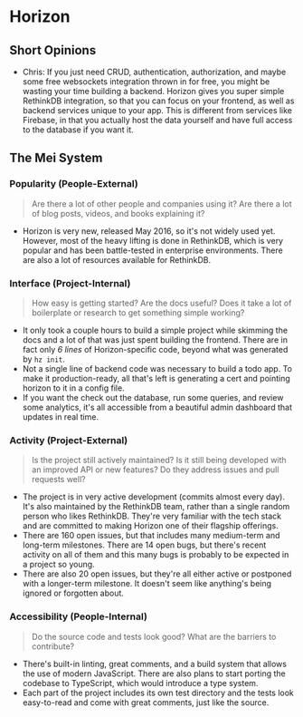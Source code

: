 # Horizon

## Short Opinions

- Chris: If you just need CRUD, authentication, authorization, and maybe some free websockets integration thrown in for free, you might be wasting your time building a backend. Horizon gives you super simple RethinkDB integration, so that you can focus on your frontend, as well as backend services unique to your app. This is different from services like Firebase, in that you actually host the data yourself and have full access to the database if you want it.

## The Mei System

### Popularity (People-External)

> Are there a lot of other people and companies using it? Are there a lot of blog posts, videos, and books explaining it?

- Horizon is very new, released May 2016, so it's not widely used yet. However, most of the heavy lifting is done in RethinkDB, which is very popular and has been battle-tested in enterprise environments. There are also a lot of resources available for RethinkDB.

### Interface (Project-Internal)

> How easy is getting started? Are the docs useful? Does it take a lot of boilerplate or research to get something simple working?

- It only took a couple hours to build a simple project while skimming the docs and a lot of that was just spent building the frontend. There are in fact only _6 lines_ of Horizon-specific code, beyond what was generated by `hz init`.
- Not a single line of backend code was necessary to build a todo app. To make it production-ready, all that's left is generating a cert and pointing horizon to it in a config file.
- If you want the check out the database, run some queries, and review some analytics, it's all accessible from a beautiful admin dashboard that updates in real time.

### Activity (Project-External)

> Is the project still actively maintained? Is it still being developed with an improved API or new features? Do they address issues and pull requests well?

- The project is in very active development (commits almost every day). It's also maintained by the RethinkDB team, rather than a single random person who likes RethinkDB. They're very familiar with the tech stack and are committed to making Horizon one of their flagship offerings.
- There are 160 open issues, but that includes many medium-term and long-term milestones. There are 14 open bugs, but there's recent activity on all of them and this many bugs is probably to be expected in a project so young.
- There are also 20 open issues, but they're all either active or postponed with a longer-term milestone. It doesn't seem like anything's being ignored or forgotten about.

### Accessibility (People-Internal)

> Do the source code and tests look good? What are the barriers to contribute?

- There's built-in linting, great comments, and a build system that allows the use of modern JavaScript. There are also plans to start porting the codebase to TypeScript, which would introduce a type system.
- Each part of the project includes its own test directory and the tests look easy-to-read and come with great comments, just like the source.
